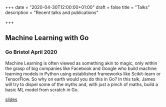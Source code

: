 +++
date = "2020-04-30T12:00:00+01:00"
draft = false
title = "Talks"
description = "Recent talks and publications"

+++

## Machine Learning with Go

### Go Bristol April 2020

Machine Learning is often viewed as something akin to magic, only within the grasp of big companies like Facebook and Google who build machine learning models in Python using established frameworks like Scikit-learn or TensorFlow. So why on earth would you do this in Go? In this talk, James will try to dispel some of the myths and, with just a pinch of maths, build a basic ML model from scratch in Go.

[slides](https://www.slideshare.net/JamesBowman7/machine-learning-with-go-go-bristol-april-2020)
